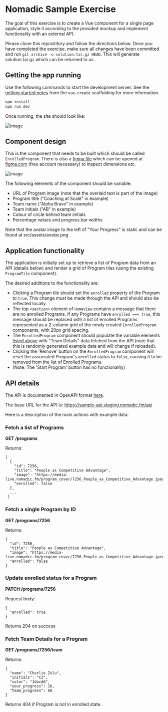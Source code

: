 # Nomadic Sample Exercise

The goal of this exercise is to create a Vue component for a single page application, style it according to the provided mockup and implement functionality with an external API.

Please clone this reposititory and follow the directions below. Once you have completed the exercise, make sure all changes have been committed and run `git archive -o solution.tar.gz HEAD`. This will generate solution.tar.gz which can be returned to us.

## Getting the app running

Use the following commands to start the development server. See the [getting started notes](docs/GettingStarted.md) from the `vue-create` scaffolding for more information.

```sh
npm install
npm run dev
```

Once running, the site should look like:

![image](https://user-images.githubusercontent.com/5681843/155601603-59ad63ed-a16e-4f4a-b2ce-061e28a69cb2.png)

## Component design

This is the component that needs to be built which should be called `EnrolledProgram`. There is also a [figma file](docs/NomadicProgramSample.fig) which can be opened at [figma.com](https://figma.com) (free account necessary) to inspect dimensions etc.

![image](https://user-images.githubusercontent.com/5681843/155591621-7f30abe4-23b3-4833-876e-81c56983fe81.png)

The following elements of the component should be variable:

- URL of Program image (note that the overlaid text is part of the image)
- Program title ("Coaching at Scale" in example)
- Team name ("Alpha Bravo" in example)
- Team initials ("AB" in example)
- Colour of circle behind team initials
- Percentage values and progress bar widths

Note that the avatar image to the left of "Your Progress" is static and can be found at src/assets/avatar.png

## Application functionality

The application is initially set up to retrieve a list of Program data from an API (details below) and render a grid of Program tiles (using the existing `ProgramTile` component).

The desired additions to the functionality are:

- Clicking a Program tile should set the `enrolled` property of the Program to `true`. This change must be made through the API and should also be reflected locally.
- The top `<section>` element of `HomeView` contains a message that there are no enrolled Programs. If any Programs have `enrolled === true`, this message should be replaced with a list of enrolled Programs represented as a 2-column grid of the newly created `EnrolledProgram` components, with 20px grid spacing.
- The `EnrolledProgram` component should populate the variable elements [listed above](#component-design) with "Team Details" data fetched from the API (note that this is randomly generated example data and will change if reloaded).
- Clicking the 'Remove' button on the `EnrolledProgram` component will reset the associated Program's `enrolled` status to `false`, causing it to be removed from the list of Enrolled Programs.
- (Note: The 'Start Program' button has no functionality)

## API details

The API is documented in OpenAPI format [here](docs/api.yaml).

The base URL for the API is: https://sample-api.staging.nomadic.fm/api

Here is a description of the main actions with example data:

### Fetch a list of Programs

**GET /programs**

Returns:

```
[
  {
    "id": 7256,
    "title": "People as Competitive Advantage",
    "image": "https://media-live.nomadic.fm/program_cover/7256_People_as_Competitive_Advantage.jpeg",
    "enrolled": false
  },
  ...
 ]
```

### Fetch a single Program by ID

**GET /programs/7256**

Returns:

```
{
  "id": 7256,
  "title": "People as Competitive Advantage",
  "image": "https://media-live.nomadic.fm/program_cover/7256_People_as_Competitive_Advantage.jpeg",
  "enrolled": false
}
```

### Update enrolled status for a Program

**PATCH /programs/7256**

Request body:

```
{
  "enrolled": true
}
```

Returns 204 on success

### Fetch Team Details for a Program

**GET /programs/7256/team**

Returns:

```
{
  "name": "Charlie Zulu",
  "initials": "CZ",
  "color": "1dacd6",
  "your_progress": 16,
  "team_progress": 68
}
```

Returns 404 if Program is not in enrolled state.
